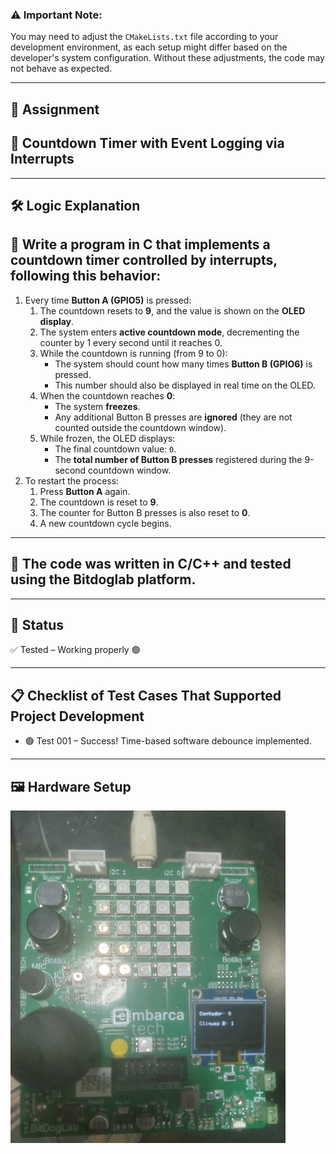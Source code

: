 ### ⚠️ Important Note:
You may need to adjust the `CMakeLists.txt` file according to your development environment, as each setup might differ based on the developer's system configuration. Without these adjustments, the code may not behave as expected.

---

## 🚀 **Assignment**

## 📌 Countdown Timer with Event Logging via Interrupts

---


## 🛠️ Logic Explanation

## 🎯 Write a program in C that implements a **countdown timer controlled by interrupts**, following this behavior:

1. Every time **Button A (GPIO5)** is pressed:
   1. The countdown resets to **9**, and the value is shown on the **OLED display**.
   2. The system enters **active countdown mode**, decrementing the counter by 1 every second until it reaches 0.
   3. While the countdown is running (from 9 to 0):
      - The system should count how many times **Button B (GPIO6)** is pressed.
      - This number should also be displayed in real time on the OLED.
   4. When the countdown reaches **0**:
      - The system **freezes**.
      - Any additional Button B presses are **ignored** (they are not counted outside the countdown window).
   5. While frozen, the OLED displays:
      - The final countdown value: `0`.
      - The **total number of Button B presses** registered during the 9-second countdown window.
2. To restart the process:
   1. Press **Button A** again.
   2. The countdown is reset to **9**.
   3. The counter for Button B presses is also reset to **0**.
   4. A new countdown cycle begins.

---

## 📝 **The code was written in C/C++ and tested using the Bitdoglab platform.**

---

## 🔧 **Status**

✅ Tested – Working properly 🟢

---

## 📋 **Checklist of Test Cases That Supported Project Development**

- 🟢 Test 001 – Success! Time-based software debounce implemented.

---

## 🖼️ Hardware Setup

![Final tested project](./assets/20250412_174721.jpg)
